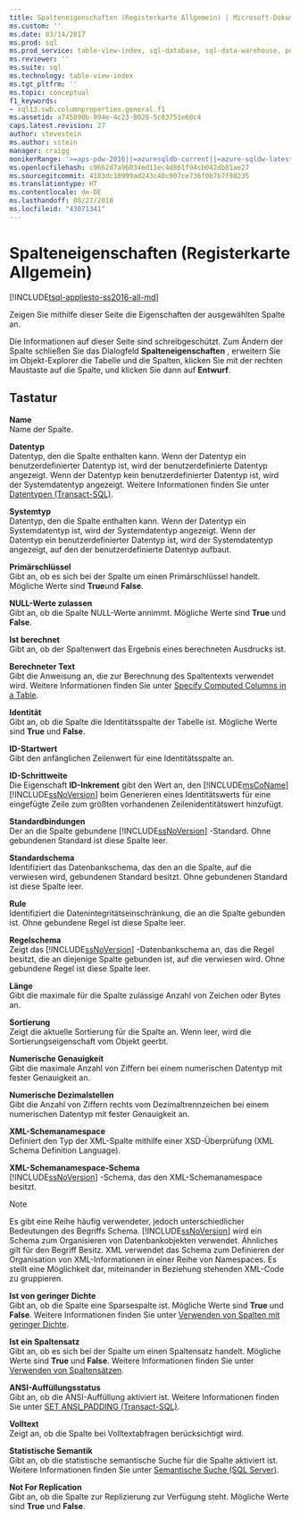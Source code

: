 ```yaml
---
title: Spalteneigenschaften (Registerkarte Allgemein) | Microsoft-Dokumentation
ms.custom: ''
ms.date: 03/14/2017
ms.prod: sql
ms.prod_service: table-view-index, sql-database, sql-data-warehouse, pdw
ms.reviewer: ''
ms.suite: sql
ms.technology: table-view-index
ms.tgt_pltfrm: ''
ms.topic: conceptual
f1_keywords:
- sql13.swb.columnproperties.general.f1
ms.assetid: a745890b-994e-4c23-8028-5c83751e60c4
caps.latest.revision: 27
author: stevestein
ms.author: sstein
manager: craigg
monikerRange: '>=aps-pdw-2016||=azuresqldb-current||=azure-sqldw-latest||>=sql-server-2016||=sqlallproducts-allversions||>=sql-server-linux-2017||=azuresqldb-mi-current'
ms.openlocfilehash: c9662d7a96034ed11ec4d861f94cb042db81ae27
ms.sourcegitcommit: 4183dc18999ad243c40c907ce736f0b7b7f98235
ms.translationtype: HT
ms.contentlocale: de-DE
ms.lasthandoff: 08/27/2018
ms.locfileid: "43071341"
---
```

# <a name="column-properties-general-page"></a>Spalteneigenschaften (Registerkarte Allgemein)
[!INCLUDE[tsql-appliesto-ss2016-all-md](../../includes/tsql-appliesto-ss2016-all-md.md)]

  Zeigen Sie mithilfe dieser Seite die Eigenschaften der ausgewählten Spalte an.  
  
 Die Informationen auf dieser Seite sind schreibgeschützt. Zum Ändern der Spalte schließen Sie das Dialogfeld **Spalteneigenschaften** , erweitern Sie im Objekt-Explorer die Tabelle und die Spalten, klicken Sie mit der rechten Maustaste auf die Spalte, und klicken Sie dann auf **Entwurf**.  
  
## <a name="options"></a>Tastatur  
 **Name**  
 Name der Spalte.  
  
 **Datentyp**  
 Datentyp, den die Spalte enthalten kann. Wenn der Datentyp ein benutzerdefinierter Datentyp ist, wird der benutzerdefinierte Datentyp angezeigt. Wenn der Datentyp kein benutzerdefinierter Datentyp ist, wird der Systemdatentyp angezeigt. Weitere Informationen finden Sie unter [Datentypen &#40;Transact-SQL&#41;](../../t-sql/data-types/data-types-transact-sql.md).  
  
 **Systemtyp**  
 Datentyp, den die Spalte enthalten kann. Wenn der Datentyp ein Systemdatentyp ist, wird der Systemdatentyp angezeigt. Wenn der Datentyp ein benutzerdefinierter Datentyp ist, wird der Systemdatentyp angezeigt, auf den der benutzerdefinierte Datentyp aufbaut.  
  
 **Primärschlüssel**  
 Gibt an, ob es sich bei der Spalte um einen Primärschlüssel handelt. Mögliche Werte sind **True**und **False**.  
  
 **NULL-Werte zulassen**  
 Gibt an, ob die Spalte NULL-Werte annimmt. Mögliche Werte sind **True** und **False**.  
  
 **Ist berechnet**  
 Gibt an, ob der Spaltenwert das Ergebnis eines berechneten Ausdrucks ist.  
  
 **Berechneter Text**  
 Gibt die Anweisung an, die zur Berechnung des Spaltentexts verwendet wird. Weitere Informationen finden Sie unter [Specify Computed Columns in a Table](../../relational-databases/tables/specify-computed-columns-in-a-table.md).  
  
 **Identität**  
 Gibt an, ob die Spalte die Identitätsspalte der Tabelle ist. Mögliche Werte sind **True** und **False**.  
  
 **ID-Startwert**  
 Gibt den anfänglichen Zeilenwert für eine Identitätsspalte an.  
  
 **ID-Schrittweite**  
 Die Eigenschaft **ID-Inkrement** gibt den Wert an, den [!INCLUDE[msCoName](../../includes/msconame-md.md)] [!INCLUDE[ssNoVersion](../../includes/ssnoversion-md.md)] beim Generieren eines Identitätswerts für eine eingefügte Zeile zum größten vorhandenen Zeilenidentitätswert hinzufügt.  
  
 **Standardbindungen**  
 Der an die Spalte gebundene [!INCLUDE[ssNoVersion](../../includes/ssnoversion-md.md)] -Standard. Ohne gebundenen Standard ist diese Spalte leer.  
  
 **Standardschema**  
 Identifiziert das Datenbankschema, das den an die Spalte, auf die verwiesen wird, gebundenen Standard besitzt. Ohne gebundenen Standard ist diese Spalte leer.  
  
 **Rule**  
 Identifiziert die Datenintegritätseinschränkung, die an die Spalte gebunden ist. Ohne gebundene Regel ist diese Spalte leer.  
  
 **Regelschema**  
 Zeigt das [!INCLUDE[ssNoVersion](../../includes/ssnoversion-md.md)] -Datenbankschema an, das die Regel besitzt, die an diejenige Spalte gebunden ist, auf die verwiesen wird. Ohne gebundene Regel ist diese Spalte leer.  
  
 **Länge**  
 Gibt die maximale für die Spalte zulässige Anzahl von Zeichen oder Bytes an.  
  
 **Sortierung**  
 Zeigt die aktuelle Sortierung für die Spalte an. Wenn leer, wird die Sortierungseigenschaft vom Objekt geerbt.  
  
 **Numerische Genauigkeit**  
 Gibt die maximale Anzahl von Ziffern bei einem numerischen Datentyp mit fester Genauigkeit an.  
  
 **Numerische Dezimalstellen**  
 Gibt die Anzahl von Ziffern rechts vom Dezimaltrennzeichen bei einem numerischen Datentyp mit fester Genauigkeit an.  
  
 **XML-Schemanamespace**  
 Definiert den Typ der XML-Spalte mithilfe einer XSD-Überprüfung (XML Schema Definition Language).  
  
 **XML-Schemanamespace-Schema**  
 [!INCLUDE[ssNoVersion](../../includes/ssnoversion-md.md)] -Schema, das den XML-Schemanamespace besitzt.  
  
> [!NOTE]  
>  Es gibt eine Reihe häufig verwendeter, jedoch unterschiedlicher Bedeutungen des Begriffs Schema. [!INCLUDE[ssNoVersion](../../includes/ssnoversion-md.md)] wird ein Schema zum Organisieren von Datenbankobjekten verwendet. Ähnliches gilt für den Begriff Besitz. XML verwendet das Schema zum Definieren der Organisation von XML-Informationen in einer Reihe von Namespaces. Es stellt eine Möglichkeit dar, miteinander in Beziehung stehenden XML-Code zu gruppieren.  
  
 **Ist von geringer Dichte**  
 Gibt an, ob die Spalte eine Sparsespalte ist. Mögliche Werte sind **True** und **False**. Weitere Informationen finden Sie unter [Verwenden von Spalten mit geringer Dichte](../../relational-databases/tables/use-sparse-columns.md).  
  
 **Ist ein Spaltensatz**  
 Gibt an, ob es sich bei der Spalte um einen Spaltensatz handelt. Mögliche Werte sind **True** und **False**. Weitere Informationen finden Sie unter [Verwenden von Spaltensätzen](../../relational-databases/tables/use-column-sets.md).  
  
 **ANSI-Auffüllungsstatus**  
 Gibt an, ob die ANSI-Auffüllung aktiviert ist. Weitere Informationen finden Sie unter [SET ANSI_PADDING &#40;Transact-SQL&#41;](../../t-sql/statements/set-ansi-padding-transact-sql.md).  
  
 **Volltext**  
 Zeigt an, ob die Spalte bei Volltextabfragen berücksichtigt wird.  
  
 **Statistische Semantik**  
 Gibt an, ob die statistische semantische Suche für die Spalte aktiviert ist. Weitere Informationen finden Sie unter [Semantische Suche &#40;SQL Server&#41;](../../relational-databases/search/semantic-search-sql-server.md).  
  
 **Not For Replication**  
 Gibt an, ob die Spalte zur Replizierung zur Verfügung steht. Mögliche Werte sind **True** und **False**.  
  
  
